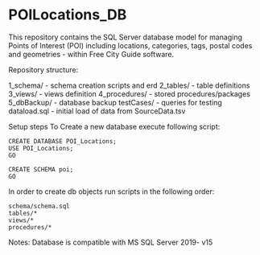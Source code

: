 # POILocations_DB
This repository contains the SQL Server database model for managing Points of Interest (POI) including 
locations, categories, tags, postal codes and geometries - within Free City Guide software.

Repository structure:

1_schema/ - schema creation scripts and erd
2_tables/ - table definitions
3_views/ - views definition
4_procedures/ - stored procedures/packages
5_dbBackup/ - database backup
testCases/ - queries for testing
dataload.sql - initial load of data from SourceData.tsv

Setup steps
To Create a new database execute following script:
    
    CREATE DATABASE POI_Locations;
    USE POI_Locations;
    GO

    CREATE SCHEMA poi;
    GO

In order to create db objects run scripts in the following order:

    schema/schema.sql
    tables/*
    views/*
    procedures/*
Notes: 
    Database is compatible with MS SQL Server 2019- v15
